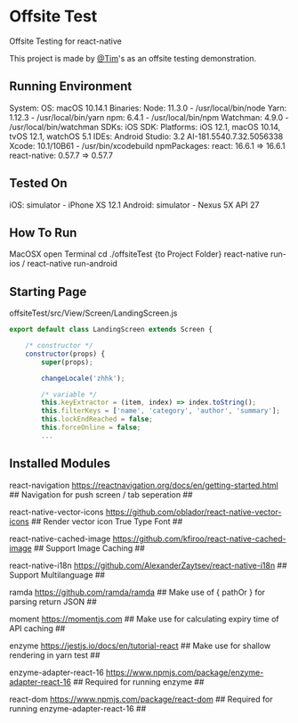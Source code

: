 # Offsite Test

Offsite Testing for react-native

This project is made by [@Tim](https://github.com/jayesbe)'s as an offsite testing demonstration.

## Running Environment

System:
    OS: macOS 10.14.1
Binaries:
    Node: 11.3.0 - /usr/local/bin/node
    Yarn: 1.12.3 - /usr/local/bin/yarn
    npm: 6.4.1 - /usr/local/bin/npm
    Watchman: 4.9.0 - /usr/local/bin/watchman
SDKs:
    iOS SDK:
    Platforms: iOS 12.1, macOS 10.14, tvOS 12.1, watchOS 5.1
IDEs:
    Android Studio: 3.2 AI-181.5540.7.32.5056338
    Xcode: 10.1/10B61 - /usr/bin/xcodebuild
npmPackages:
    react: 16.6.1 => 16.6.1 
    react-native: 0.57.7 => 0.57.7 

## Tested On

iOS:
    simulator - iPhone XS 12.1
Android:
    simulator - Nexus 5X API 27

## How To Run

MacOSX
    open Terminal
    cd ./offsiteTest {to Project Folder}
    react-native run-ios / react-native run-android

## Starting Page

offsiteTest/src/View/Screen/LandingScreen.js

```js
export default class LandingScreen extends Screen {

	/* constructor */
	constructor(props) {
		super(props);

		changeLocale('zhhk');

		/* variable */
		this.keyExtractor = (item, index) => index.toString();
		this.filterKeys = ['name', 'category', 'author', 'summary'];
		this.lockEndReached = false;
        this.forceOnline = false;
        ...
```

## Installed Modules

react-navigation
    https://reactnavigation.org/docs/en/getting-started.html
        ## Navigation for push screen / tab seperation ##

react-native-vector-icons
    https://github.com/oblador/react-native-vector-icons
        ## Render vector icon True Type Font  ##

react-native-cached-image
    https://github.com/kfiroo/react-native-cached-image
        ## Support Image Caching ##

react-native-i18n
    https://github.com/AlexanderZaytsev/react-native-i18n
        ##  Support Multilanguage ##

ramda
    https://github.com/ramda/ramda
        ## Make use of { pathOr } for parsing return JSON ##

moment
    https://momentjs.com
        ## Make use for calculating expiry time of API caching  ##

enzyme
    https://jestjs.io/docs/en/tutorial-react
        ## Make use for shallow rendering in yarn test ##

enzyme-adapter-react-16
    https://www.npmjs.com/package/enzyme-adapter-react-16
        ## Required for running enzyme ##

react-dom
    https://www.npmjs.com/package/react-dom
        ## Required for running enzyme-adapter-react-16 ##